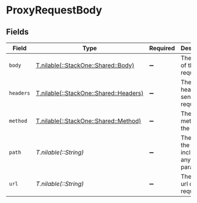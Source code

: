 # ProxyRequestBody


## Fields

| Field                                                                    | Type                                                                     | Required                                                                 | Description                                                              | Example                                                                  |
| ------------------------------------------------------------------------ | ------------------------------------------------------------------------ | ------------------------------------------------------------------------ | ------------------------------------------------------------------------ | ------------------------------------------------------------------------ |
| `body`                                                                   | [T.nilable(::StackOne::Shared::Body)](../../models/shared/body.md)       | :heavy_minus_sign:                                                       | The body of the request                                                  |                                                                          |
| `headers`                                                                | [T.nilable(::StackOne::Shared::Headers)](../../models/shared/headers.md) | :heavy_minus_sign:                                                       | The headers to send in the request                                       | {<br/>"Accept": "application/json"<br/>}                                 |
| `method`                                                                 | [T.nilable(::StackOne::Shared::Method)](../../models/shared/method.md)   | :heavy_minus_sign:                                                       | The method of the request                                                |                                                                          |
| `path`                                                                   | *T.nilable(::String)*                                                    | :heavy_minus_sign:                                                       | The path of the request including any query paramters                    | /employees/directory                                                     |
| `url`                                                                    | *T.nilable(::String)*                                                    | :heavy_minus_sign:                                                       | The base url of the request                                              | https://api.sample-integration.com/v1                                    |
